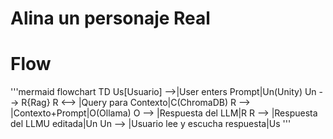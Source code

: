 # Alina un personaje Real


# Flow
'''mermaid
    flowchart TD
        Us[Usuario] -->|User enters Prompt|Un(Unity)
        Un --> R{Rag}
        R <--> |Query para Contexto|C(ChromaDB)
        R --> |Contexto+Prompt|O(Ollama)
        O --> |Respuesta del LLM|R
        R --> |Respuesta del LLMU editada|Un
        Un --> |Usuario lee y escucha respuesta|Us
'''
